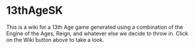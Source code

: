 # 13thAgeSK

This is a wiki for a 13th Age game generated using a combination of the Engine of the Ages, Reign, and whatever else we decide to throw in. Click on the Wiki button above to take a look.
